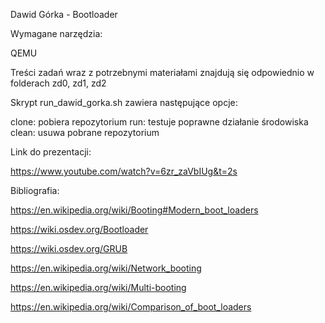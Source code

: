 Dawid Górka - Bootloader

Wymagane narzędzia:

QEMU

Treści zadań wraz z potrzebnymi materiałami znajdują się odpowiednio w folderach zd0, zd1, zd2

Skrypt run_dawid_gorka.sh zawiera następujące opcje:

clone: pobiera repozytorium
run: testuje poprawne działanie środowiska
clean: usuwa pobrane repozytorium 

Link do prezentacji:

https://www.youtube.com/watch?v=6zr_zaVbIUg&t=2s

Bibliografia:

https://en.wikipedia.org/wiki/Booting#Modern_boot_loaders

https://wiki.osdev.org/Bootloader 

https://wiki.osdev.org/GRUB 

https://en.wikipedia.org/wiki/Network_booting

https://en.wikipedia.org/wiki/Multi-booting

https://en.wikipedia.org/wiki/Comparison_of_boot_loaders
